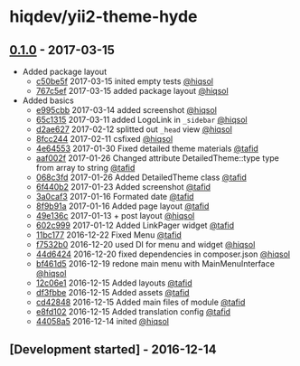 # hiqdev/yii2-theme-hyde

## [0.1.0] - 2017-03-15

- Added package layout
    - [c50be5f] 2017-03-15 inited empty tests [@hiqsol]
    - [767c5ef] 2017-03-15 added package layout [@hiqsol]
- Added basics
    - [e995cbb] 2017-03-14 added screenshot [@hiqsol]
    - [65c1315] 2017-03-11 added LogoLink in `_sidebar` [@hiqsol]
    - [d2ae627] 2017-02-12 splitted out `_head` view [@hiqsol]
    - [8fcc244] 2017-02-11 csfixed [@hiqsol]
    - [4e64553] 2017-01-30 Fixed detailed theme materials [@tafid]
    - [aaf002f] 2017-01-26 Changed attribute DetailedTheme::type type from array to string [@tafid]
    - [068c3fd] 2017-01-26 Added DetailedTheme class [@tafid]
    - [6f440b2] 2017-01-23 Added screenshot [@tafid]
    - [3a0caf3] 2017-01-16 Formated date [@tafid]
    - [8f9b91a] 2017-01-16 Added page layout [@tafid]
    - [49e136c] 2017-01-13 + post layout [@hiqsol]
    - [602c999] 2017-01-12 Added LinkPager widget [@tafid]
    - [11bc177] 2016-12-22 Fixed Menu [@tafid]
    - [f7532b0] 2016-12-20 used DI for menu and widget [@hiqsol]
    - [44d6424] 2016-12-20 fixed dependencies in composer.json [@hiqsol]
    - [bf461d5] 2016-12-19 redone main menu with MainMenuInterface [@hiqsol]
    - [12c06e1] 2016-12-15 Added layouts [@tafid]
    - [df3fbbe] 2016-12-15 Added assets [@tafid]
    - [cd42848] 2016-12-15 Added main files of module [@tafid]
    - [e8fd102] 2016-12-15 Added translation config [@tafid]
    - [44058a5] 2016-12-14 inited [@hiqsol]

## [Development started] - 2016-12-14

[@hiqsol]: https://github.com/hiqsol
[sol@hiqdev.com]: https://github.com/hiqsol
[@SilverFire]: https://github.com/SilverFire
[d.naumenko.a@gmail.com]: https://github.com/SilverFire
[@tafid]: https://github.com/tafid
[andreyklochok@gmail.com]: https://github.com/tafid
[@BladeRoot]: https://github.com/BladeRoot
[bladeroot@gmail.com]: https://github.com/BladeRoot
[c50be5f]: https://github.com/hiqdev/yii2-theme-hyde/commit/c50be5f
[767c5ef]: https://github.com/hiqdev/yii2-theme-hyde/commit/767c5ef
[e995cbb]: https://github.com/hiqdev/yii2-theme-hyde/commit/e995cbb
[65c1315]: https://github.com/hiqdev/yii2-theme-hyde/commit/65c1315
[d2ae627]: https://github.com/hiqdev/yii2-theme-hyde/commit/d2ae627
[8fcc244]: https://github.com/hiqdev/yii2-theme-hyde/commit/8fcc244
[4e64553]: https://github.com/hiqdev/yii2-theme-hyde/commit/4e64553
[aaf002f]: https://github.com/hiqdev/yii2-theme-hyde/commit/aaf002f
[068c3fd]: https://github.com/hiqdev/yii2-theme-hyde/commit/068c3fd
[6f440b2]: https://github.com/hiqdev/yii2-theme-hyde/commit/6f440b2
[3a0caf3]: https://github.com/hiqdev/yii2-theme-hyde/commit/3a0caf3
[8f9b91a]: https://github.com/hiqdev/yii2-theme-hyde/commit/8f9b91a
[49e136c]: https://github.com/hiqdev/yii2-theme-hyde/commit/49e136c
[602c999]: https://github.com/hiqdev/yii2-theme-hyde/commit/602c999
[11bc177]: https://github.com/hiqdev/yii2-theme-hyde/commit/11bc177
[f7532b0]: https://github.com/hiqdev/yii2-theme-hyde/commit/f7532b0
[44d6424]: https://github.com/hiqdev/yii2-theme-hyde/commit/44d6424
[bf461d5]: https://github.com/hiqdev/yii2-theme-hyde/commit/bf461d5
[12c06e1]: https://github.com/hiqdev/yii2-theme-hyde/commit/12c06e1
[df3fbbe]: https://github.com/hiqdev/yii2-theme-hyde/commit/df3fbbe
[cd42848]: https://github.com/hiqdev/yii2-theme-hyde/commit/cd42848
[e8fd102]: https://github.com/hiqdev/yii2-theme-hyde/commit/e8fd102
[44058a5]: https://github.com/hiqdev/yii2-theme-hyde/commit/44058a5
[Under development]: https://github.com/hiqdev/yii2-theme-hyde/releases
[0.1.0]: https://github.com/hiqdev/yii2-theme-hyde/releases/tag/0.1.0
